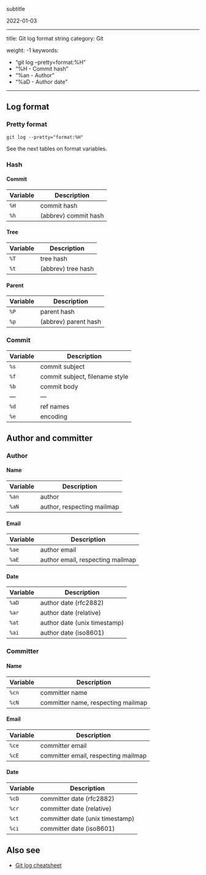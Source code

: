 subtitle

2022-01-03

------------------------------------------------------------------------

title: Git log format string category: Git

weight: -1 keywords:

-   “git log –pretty=format:%H”
-   “%H - Commit hash”
-   “%an - Author”
-   “%aD - Author date”

------------------------------------------------------------------------

Log format
----------

### Pretty format

    git log --pretty="format:%H"

See the next tables on format variables.

### Hash

#### Commit

<table><thead><tr class="header"><th>Variable</th><th>Description</th></tr></thead><tbody><tr class="odd"><td><code>%H</code></td><td>commit hash</td></tr><tr class="even"><td><code>%h</code></td><td>(abbrev) commit hash</td></tr></tbody></table>

#### Tree

<table><thead><tr class="header"><th>Variable</th><th>Description</th></tr></thead><tbody><tr class="odd"><td><code>%T</code></td><td>tree hash</td></tr><tr class="even"><td><code>%t</code></td><td>(abbrev) tree hash</td></tr></tbody></table>

#### Parent

<table><thead><tr class="header"><th>Variable</th><th>Description</th></tr></thead><tbody><tr class="odd"><td><code>%P</code></td><td>parent hash</td></tr><tr class="even"><td><code>%p</code></td><td>(abbrev) parent hash</td></tr></tbody></table>

### Commit

<table><thead><tr class="header"><th>Variable</th><th>Description</th></tr></thead><tbody><tr class="odd"><td><code>%s</code></td><td>commit subject</td></tr><tr class="even"><td><code>%f</code></td><td>commit subject, filename style</td></tr><tr class="odd"><td><code>%b</code></td><td>commit body</td></tr><tr class="even"><td>—</td><td>—</td></tr><tr class="odd"><td><code>%d</code></td><td>ref names</td></tr><tr class="even"><td><code>%e</code></td><td>encoding</td></tr></tbody></table>

Author and committer
--------------------

### Author

#### Name

<table><thead><tr class="header"><th>Variable</th><th>Description</th></tr></thead><tbody><tr class="odd"><td><code>%an</code></td><td>author</td></tr><tr class="even"><td><code>%aN</code></td><td>author, respecting mailmap</td></tr></tbody></table>

#### Email

<table><thead><tr class="header"><th>Variable</th><th>Description</th></tr></thead><tbody><tr class="odd"><td><code>%ae</code></td><td>author email</td></tr><tr class="even"><td><code>%aE</code></td><td>author email, respecting mailmap</td></tr></tbody></table>

#### Date

<table><thead><tr class="header"><th>Variable</th><th>Description</th></tr></thead><tbody><tr class="odd"><td><code>%aD</code></td><td>author date (rfc2882)</td></tr><tr class="even"><td><code>%ar</code></td><td>author date (relative)</td></tr><tr class="odd"><td><code>%at</code></td><td>author date (unix timestamp)</td></tr><tr class="even"><td><code>%ai</code></td><td>author date (iso8601)</td></tr></tbody></table>

### Committer

#### Name

<table><thead><tr class="header"><th>Variable</th><th>Description</th></tr></thead><tbody><tr class="odd"><td><code>%cn</code></td><td>committer name</td></tr><tr class="even"><td><code>%cN</code></td><td>committer name, respecting mailmap</td></tr></tbody></table>

#### Email

<table><thead><tr class="header"><th>Variable</th><th>Description</th></tr></thead><tbody><tr class="odd"><td><code>%ce</code></td><td>committer email</td></tr><tr class="even"><td><code>%cE</code></td><td>committer email, respecting mailmap</td></tr></tbody></table>

#### Date

<table><thead><tr class="header"><th>Variable</th><th>Description</th></tr></thead><tbody><tr class="odd"><td><code>%cD</code></td><td>committer date (rfc2882)</td></tr><tr class="even"><td><code>%cr</code></td><td>committer date (relative)</td></tr><tr class="odd"><td><code>%ct</code></td><td>committer date (unix timestamp)</td></tr><tr class="even"><td><code>%ci</code></td><td>committer date (iso8601)</td></tr></tbody></table>

Also see
--------

-   [Git log cheatsheet](./git-log)
